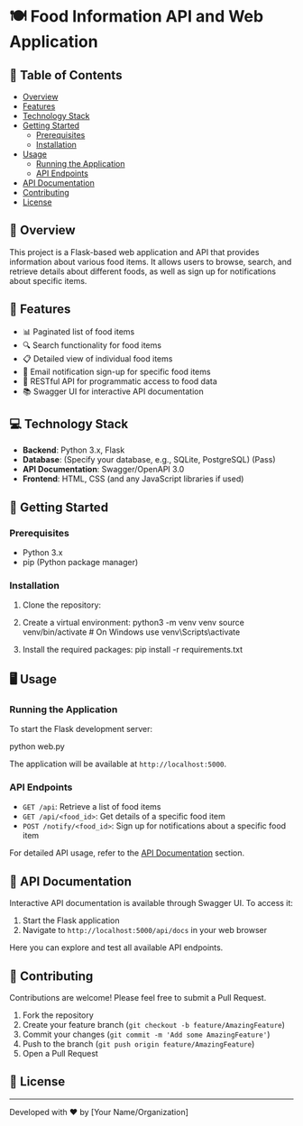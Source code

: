 # 🍽️ Food Information API and Web Application

## 📌 Table of Contents

- [Overview](#overview)
- [Features](#features)
- [Technology Stack](#technology-stack)
- [Getting Started](#getting-started)
  - [Prerequisites](#prerequisites)
  - [Installation](#installation)
- [Usage](#usage)
  - [Running the Application](#running-the-application)
  - [API Endpoints](#api-endpoints)
- [API Documentation](#api-documentation)
- [Contributing](#contributing)
- [License](#license)

## 🌟 Overview

This project is a Flask-based web application and API that provides information about various food items. It allows users to browse, search, and retrieve details about different foods, as well as sign up for notifications about specific items.

## 🚀 Features

- 📊 Paginated list of food items
- 🔍 Search functionality for food items
- 📋 Detailed view of individual food items
- 📨 Email notification sign-up for specific food items
- 🔗 RESTful API for programmatic access to food data
- 📚 Swagger UI for interactive API documentation

## 💻 Technology Stack

- **Backend**: Python 3.x, Flask
- **Database**: (Specify your database, e.g., SQLite, PostgreSQL) (Pass)
- **API Documentation**: Swagger/OpenAPI 3.0
- **Frontend**: HTML, CSS (and any JavaScript libraries if used)

## 🏁 Getting Started

### Prerequisites

- Python 3.x
- pip (Python package manager)

### Installation

1. Clone the repository:

2. Create a virtual environment: python3 -m venv venv source venv/bin/activate # On Windows use venv\Scripts\activate

3. Install the required packages: pip install -r requirements.txt

## 🖥️ Usage

### Running the Application

To start the Flask development server:

python web.py

The application will be available at `http://localhost:5000`.

### API Endpoints

- `GET /api`: Retrieve a list of food items
- `GET /api/<food_id>`: Get details of a specific food item
- `POST /notify/<food_id>`: Sign up for notifications about a specific food item

For detailed API usage, refer to the [API Documentation](#api-documentation) section.

## 📘 API Documentation

Interactive API documentation is available through Swagger UI. To access it:

1. Start the Flask application
2. Navigate to `http://localhost:5000/api/docs` in your web browser

Here you can explore and test all available API endpoints.

## 🤝 Contributing

Contributions are welcome! Please feel free to submit a Pull Request.

1. Fork the repository
2. Create your feature branch (`git checkout -b feature/AmazingFeature`)
3. Commit your changes (`git commit -m 'Add some AmazingFeature'`)
4. Push to the branch (`git push origin feature/AmazingFeature`)
5. Open a Pull Request

## 📄 License

---

Developed with ❤️ by [Your Name/Organization]
